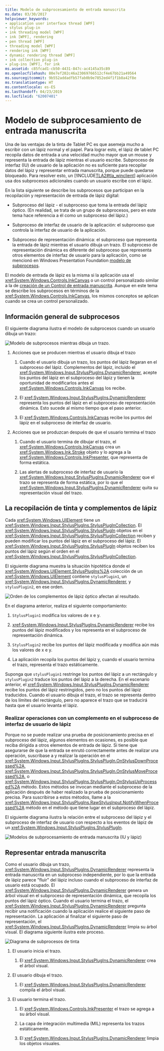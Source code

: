 ```yaml
---
title: Modelo de subprocesamiento de entrada manuscrita
ms.date: 03/30/2017
helpviewer_keywords:
- application user interface thread [WPF]
- stylus plug-in
- ink threading model [WPF]
- ink [WPF], rendering
- pen thread [WPF]
- threading model [WPF]
- rendering ink [WPF]
- dynamic rendering thread [WPF]
- ink collection plug-in
- plug-ins [WPF], for ink
ms.assetid: c85fcad1-cb50-4431-847c-ac4145a35c89
ms.openlocfilehash: 80e7ef202c46a23069766512cf4e67bb21a49564
ms.sourcegitcommit: 9b552addadfb57fab0b9e7852ed4f1f1b8a42f8e
ms.translationtype: HT
ms.contentlocale: es-ES
ms.lasthandoff: 04/23/2019
ms.locfileid: "62007401"
---
```

# <a name="the-ink-threading-model"></a>Modelo de subprocesamiento de entrada manuscrita
Una de las ventajas de la tinta de Tablet PC es que asemeja mucho a escribir con un lápiz normal y el papel.  Para lograr esto, el lápiz de tablet PC recopila datos de entrada a una velocidad mucho mayor que un mouse y representa la entrada de lápiz mientras el usuario escribe.  Subproceso de interfaz (IU) de usuario de la aplicación no es suficiente para recopilar datos del lápiz y representar entrada manuscrita, porque puede quedarse bloqueado.  Para resolver esto, un [!INCLUDE[TLA2#tla_winclient](../../../../includes/tla2sharptla-winclient-md.md)] aplicación usa dos subprocesos adicionales cuando un usuario escribe con el lápiz.  
  
 En la lista siguiente se describe los subprocesos que participan en la recopilación y representación de entrada de lápiz digital:  
  
- Subproceso del lápiz - el subproceso que toma la entrada del lápiz óptico.  (En realidad, se trata de un grupo de subprocesos, pero en este tema hace referencia a él como un subproceso del lápiz.)  
  
- Subproceso de interfaz de usuario de la aplicación: el subproceso que controla la interfaz de usuario de la aplicación.  
  
- Subproceso de representación dinámica: el subproceso que representa la entrada de lápiz mientras el usuario dibuja un trazo. El subproceso de representación dinámica es diferente del subproceso que representa otros elementos de interfaz de usuario para la aplicación, como se mencionó en Windows Presentation Foundation [modelo de subprocesos](threading-model.md).  
  
 El modelo de entrada de lápiz es la misma si la aplicación usa el <xref:System.Windows.Controls.InkCanvas> o un control personalizado similar a la de [creación de un Control de entrada manuscrita](creating-an-ink-input-control.md).  Aunque en este tema se describe los subprocesos en términos de la <xref:System.Windows.Controls.InkCanvas>, los mismos conceptos se aplican cuando se crea un control personalizado.  
  
## <a name="threading-overview"></a>Información general de subprocesos  
 El siguiente diagrama ilustra el modelo de subprocesos cuando un usuario dibuja un trazo:  
  
 ![Modelo de subprocesos mientras dibuja un trazo. ](./media/inkthreading-drawingink.png "InkThreading_DrawingInk")  
  
1. Acciones que se producen mientras el usuario dibuja el trazo  
  
    1. Cuando el usuario dibuja un trazo, los puntos del lápiz llegaran en el subproceso del lápiz.  Complementos del lápiz, incluido el <xref:System.Windows.Input.StylusPlugIns.DynamicRenderer>, acepte los puntos del lápiz en el subproceso del lápiz y tienen la oportunidad de modificarlos antes el <xref:System.Windows.Controls.InkCanvas> los recibe.  
  
    2. El <xref:System.Windows.Input.StylusPlugIns.DynamicRenderer> representa los puntos del lápiz en el subproceso de representación dinámica. Esto sucede al mismo tiempo que el paso anterior.  
  
    3. El <xref:System.Windows.Controls.InkCanvas> recibe los puntos del lápiz en el subproceso de interfaz de usuario.  
  
2. Acciones que se produzcan después de que el usuario termina el trazo  
  
    1. Cuando el usuario termina de dibujar el trazo, el <xref:System.Windows.Controls.InkCanvas> crea un <xref:System.Windows.Ink.Stroke> objeto y lo agrega a la <xref:System.Windows.Controls.InkPresenter>, que representa de forma estática.  
  
    2. Las alertas de subproceso de interfaz de usuario la <xref:System.Windows.Input.StylusPlugIns.DynamicRenderer> que el trazo se representa de forma estática, por lo que el <xref:System.Windows.Input.StylusPlugIns.DynamicRenderer> quita su representación visual del trazo.  
  
## <a name="ink-collection-and-stylus-plug-ins"></a>La recopilación de tinta y complementos de lápiz  
 Cada <xref:System.Windows.UIElement> tiene un <xref:System.Windows.Input.StylusPlugIns.StylusPlugInCollection>.  El <xref:System.Windows.Input.StylusPlugIns.StylusPlugIn> objetos en el <xref:System.Windows.Input.StylusPlugIns.StylusPlugInCollection> reciben y pueden modificar los puntos del lápiz en el subproceso del lápiz. El <xref:System.Windows.Input.StylusPlugIns.StylusPlugIn> objetos reciben los puntos del lápiz según el orden en el <xref:System.Windows.Input.StylusPlugIns.StylusPlugInCollection>.  
  
 El siguiente diagrama muestra la situación hipotética donde el <xref:System.Windows.UIElement.StylusPlugIns%2A> colección de un <xref:System.Windows.UIElement> contiene `stylusPlugin1`, un <xref:System.Windows.Input.StylusPlugIns.DynamicRenderer>, y `stylusPlugin2`, en ese orden.  
  
 ![Orden de los complementos de lápiz óptico afectan al resultado. ](./media/inkthreading-pluginorder.png "InkThreading_PluginOrder")  
  
 En el diagrama anterior, realiza el siguiente comportamiento:  
  
1. `StylusPlugin1` modifica los valores de x e y.  
  
2. <xref:System.Windows.Input.StylusPlugIns.DynamicRenderer> recibe los puntos del lápiz modificados y los representa en el subproceso de representación dinámica.  
  
3. `StylusPlugin2` recibe los puntos del lápiz modificada y modifica aún más los valores de x e y.  
  
4. La aplicación recopila los puntos del lápiz y, cuando el usuario termina el trazo, representa el trazo estáticamente.  
  
 Suponga que `stylusPlugin1` restringe los puntos del lápiz a un rectángulo y `stylusPlugin2` traduce los puntos del lápiz a la derecha.  En el escenario anterior, el <xref:System.Windows.Input.StylusPlugIns.DynamicRenderer> recibe los puntos del lápiz restringidos, pero no los puntos del lápiz traducidos.  Cuando el usuario dibuja el trazo, el trazo se representa dentro de los límites del rectángulo, pero no aparece el trazo que se traducirá hasta que el usuario levanta el lápiz.  
  
### <a name="performing-operations-with-a-stylus-plug-in-on-the-ui-thread"></a>Realizar operaciones con un complemento en el subproceso de interfaz de usuario de lápiz  
 Porque no se puede realizar una prueba de posicionamiento precisa en el subproceso del lápiz, algunos elementos en ocasiones, es posible que reciba dirigida a otros elementos de entrada de lápiz. Si tiene que asegurarse de que la entrada se enrutó correctamente antes de realizar una operación, suscríbase a y realizar la operación en el <xref:System.Windows.Input.StylusPlugIns.StylusPlugIn.OnStylusDownProcessed%2A>, <xref:System.Windows.Input.StylusPlugIns.StylusPlugIn.OnStylusMoveProcessed%2A>, o <xref:System.Windows.Input.StylusPlugIns.StylusPlugIn.OnStylusUpProcessed%2A> método. Estos métodos se invocan mediante el subproceso de la aplicación después de haber realizado la prueba de posicionamiento precisa. Para suscribirse a estos métodos, llame a la <xref:System.Windows.Input.StylusPlugIns.RawStylusInput.NotifyWhenProcessed%2A> método en el método que tiene lugar en el subproceso del lápiz.  
  
 El siguiente diagrama ilustra la relación entre el subproceso del lápiz y el subproceso de interfaz de usuario con respecto a los eventos de lápiz de un <xref:System.Windows.Input.StylusPlugIns.StylusPlugIn>.  
  
 ![Modelos de subprocesamiento de entrada manuscrita &#40;IU y lápiz&#41;](./media/inkthreading-plugincallbacks.png "InkThreading_PluginCallbacks")  
  
## <a name="rendering-ink"></a>Representar entrada manuscrita  
 Como el usuario dibuja un trazo, <xref:System.Windows.Input.StylusPlugIns.DynamicRenderer> representa la entrada manuscrita en un subproceso independiente, por lo que la entrada de lápiz parece "fluir" del lápiz incluso cuando el subproceso de interfaz de usuario está ocupado.  El <xref:System.Windows.Input.StylusPlugIns.DynamicRenderer> genera un árbol visual en el subproceso de representación dinámica, que recopila los puntos del lápiz óptico.  Cuando el usuario termina el trazo, el <xref:System.Windows.Input.StylusPlugIns.DynamicRenderer> pregunta recibir una notificación cuando la aplicación realice el siguiente paso de representación.  La aplicación al finalizar el siguiente paso de representación, el <xref:System.Windows.Input.StylusPlugIns.DynamicRenderer> limpia su árbol visual.  El diagrama siguiente ilustra este proceso.  
  
 ![Diagrama de subprocesos de tinta](./media/inkthreading-visualtree.png "InkThreading_VisualTree")  
  
1. El usuario inicia el trazo.  
  
    1. El <xref:System.Windows.Input.StylusPlugIns.DynamicRenderer> crea el árbol visual.  
  
2. El usuario dibuja el trazo.  
  
    1. El <xref:System.Windows.Input.StylusPlugIns.DynamicRenderer> compila el árbol visual.  
  
3. El usuario termina el trazo.  
  
    1. El <xref:System.Windows.Controls.InkPresenter> el trazo se agrega a su árbol visual.  
  
    2. La capa de integración multimedia (MIL) representa los trazos estáticamente.  
  
    3. El <xref:System.Windows.Input.StylusPlugIns.DynamicRenderer> limpia los objetos visuales.
